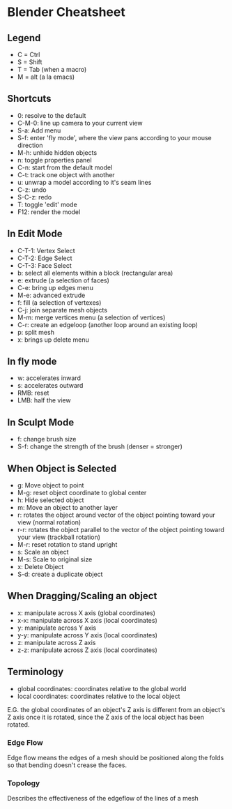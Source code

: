 Blender Cheatsheet
==================

Legend
------

* C = Ctrl
* S = Shift
* T = Tab (when a macro)
* M = alt (a la emacs)

Shortcuts
---------

* 0: resolve to the default
* C-M-0: line up camera to your current view
* S-a: Add menu
* S-f: enter 'fly mode', where the view pans according to your mouse direction
* M-h: unhide hidden objects
* n: toggle properties panel
* C-n: start from the default model
* C-t: track one object with another
* u: unwrap a model according to it's seam lines
* C-z: undo
* S-C-z: redo
* T: toggle 'edit' mode
* F12: render the model

In Edit Mode
------------

* C-T-1: Vertex Select
* C-T-2: Edge Select
* C-T-3: Face Select
* b: select all elements within a block (rectangular area)
* e: extrude (a selection of faces)
* C-e: bring up edges menu
* M-e: advanced extrude
* f: fill (a selection of vertexes)
* C-j: join separate mesh objects
* M-m: merge vertices menu (a selection of vertices)
* C-r: create an edgeloop (another loop around an existing loop)
* p: split mesh
* x: brings up delete menu

In fly mode
-----------

* w: accelerates inward
* s: accelerates outward
* RMB: reset
* LMB: half the view

In Sculpt Mode
--------------

* f: change brush size
* S-f: change the strength of the brush (denser = stronger)

When Object is Selected
-----------------------

* g: Move object to point
* M-g: reset object coordinate to global center
* h: Hide selected object
* m: Move an object to another layer
* r: rotates the object around vector of the object pointing toward your view (normal rotation)
* r-r: rotates the object parallel to the vector of the object pointing toward your view (trackball rotation)
* M-r: reset rotation to stand upright
* s: Scale an object
* M-s: Scale to original size
* x: Delete Object
* S-d: create a duplicate object

When Dragging/Scaling an object
-------------------------------

* x: manipulate across X axis (global coordinates)
* x-x: manipulate across X axis (local coordinates)
* y: manipulate across Y axis
* y-y: manipulate across Y axis (local coordinates)
* z: manipulate across Z axis
* z-z: manipulate across Z axis (local coordinates)

Terminology
-----------

* global coordinates: coordinates relative to the global world
* local coordinates: coordinates relative to the local object 

E.G. the global coordinates of an object's Z axis is different from an
object's Z axis once it is rotated, since the Z axis of the local
object has been rotated.

### Edge Flow

Edge flow means the edges of a mesh should be positioned along the
folds so that bending doesn't crease the faces.

### Topology

Describes the effectiveness of the edgeflow of the lines of a mesh
